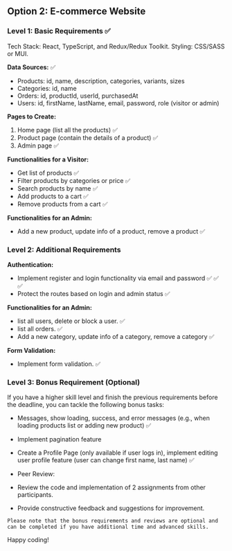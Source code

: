 ## Option 2: E-commerce Website

### Level 1: Basic Requirements  ✅

Tech Stack: React, TypeScript, and Redux/Redux Toolkit. Styling: CSS/SASS or MUI.

**Data Sources:**  ✅

- Products: id, name, description, categories, variants, sizes 
- Categories: id, name
- Orders: id, productId, userId, purchasedAt
- Users: id, firstName, lastName, email, password, role (visitor or admin) 

**Pages to Create:**

1. Home page (list all the products) ✅
2. Product page (contain the details of a product) ✅
3. Admin page ✅

**Functionalities for a Visitor:**

- Get list of products  ✅
- Filter products by categories or price ✅
- Search products by name ✅
- Add products to a cart ✅
- Remove products from a cart ✅

**Functionalities for an Admin:**

- Add a new product, update info of a product, remove a product ✅

### Level 2: Additional Requirements

**Authentication:**

- Implement register and login functionality via email and password  ✅ ✅ ✅
- Protect the routes based on login and admin status  ✅

**Functionalities for an Admin:**

- list all users, delete or block a user. ✅
- list all orders. ✅
- Add a new category, update info of a category, remove a category ✅

**Form Validation:**

- Implement form validation. ✅

### Level 3: Bonus Requirement (Optional)

If you have a higher skill level and finish the previous requirements before the deadline, you can tackle the following bonus tasks:
- Messages, show loading, success, and error messages (e.g., when loading products list or adding new product) ✅
- Implement pagination feature 
- Create a Profile Page (only available if user logs in), implement editing user profile feature (user can change first name, last name)  ✅

- Peer Review:
- Review the code and implementation of 2 assignments from other participants.
- Provide constructive feedback and suggestions for improvement.

`Please note that the bonus requirements and reviews are optional and can be completed if you have additional time and advanced skills.`

Happy coding!

